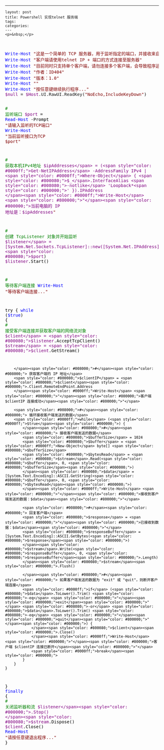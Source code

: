 ---
    layout: post
    title: Powershell 实现telnet 服务端
    tags:
    categories:
    ---
    <p>&nbsp;</p>
<p>&nbsp;</p>
<div class="cnblogs_code">
<pre><span style="color: #0000ff;">Write-Host</span> <span style="color: #800000;">"</span><span style="color: #800000;">这是一个简单的 TCP 服务器，用于监听指定的端口，并接收来自客户端的数据。</span><span style="color: #800000;">"</span>
<span style="color: #0000ff;">Write-Host</span> <span style="color: #800000;">"</span><span style="color: #800000;">客户端请使用telnet IP + 端口的方式连接至服务器</span><span style="color: #800000;">"</span>
<span style="color: #0000ff;">Write-Host</span> <span style="color: #800000;">"</span><span style="color: #800000;">目前同时只支持单个客户端，请勿连接多个客户端，会导致程序运行异常</span><span style="color: #800000;">"</span>
<span style="color: #0000ff;">Write-Host</span> <span style="color: #800000;">"</span><span style="color: #800000;">作者：ID404</span><span style="color: #800000;">"</span>
<span style="color: #0000ff;">Write-Host</span> <span style="color: #800000;">"</span><span style="color: #800000;">版本：1.0</span><span style="color: #800000;">"</span>
<span style="color: #0000ff;">Write-Host</span> <span style="color: #800000;">""</span>
<span style="color: #0000ff;">Write-Host</span> <span style="color: #800000;">"</span><span style="color: #800000;">按任意键继续执行程序...</span><span style="color: #800000;">"</span>
<span style="color: #800080;">$null</span> = <span style="color: #800080;">$Host</span>.UI.RawUI.ReadKey(<span style="color: #800000;">"</span><span style="color: #800000;">NoEcho,IncludeKeyDown</span><span style="color: #800000;">"</span><span style="color: #000000;">)


</span><span style="color: #008000;">#</span><span style="color: #008000;"> 监听端口</span>
<span style="color: #800080;">$port</span> = <span style="color: #0000ff;">Read-Host</span> -Prompt <span style="color: #800000;">"</span><span style="color: #800000;">请输入监听的TCP端口</span><span style="color: #800000;">"</span>
<span style="color: #0000ff;">Write-Host</span> <span style="color: #800000;">"</span><span style="color: #800000;">当前监听接口为TCP $port</span><span style="color: #800000;">"</span>

<span style="color: #008000;">#</span><span style="color: #008000;"> 获取本机IPv4地址</span>
<span style="color: #800080;">$ipAddresses</span> = (<span style="color: #0000ff;">Get-NetIPAddress</span> -AddressFamily IPv4 | <span style="color: #0000ff;">Where-Object</span> { <span style="color: #800080;">$_</span>.InterfaceAlias <span style="color: #008080;">-notlike</span> 'Loopback*<span style="color: #000000;">' }).IPAddress
</span><span style="color: #0000ff;">Write-Host</span> <span style="color: #800000;">"</span><span style="color: #800000;">当前电脑的 IP 地址是：$ipAddresses</span><span style="color: #800000;">"</span>

<span style="color: #008000;">#</span><span style="color: #008000;"> 创建 TcpListener 对象并开始监听</span>
<span style="color: #800080;">$listener</span> = [System.Net.Sockets.TcpListener]::new([System.Net.IPAddress]::Any, <span style="color: #800080;">$port</span><span style="color: #000000;">)
</span><span style="color: #800080;">$listener</span><span style="color: #000000;">.Start()

</span><span style="color: #008000;">#</span><span style="color: #008000;"> 等待客户端连接</span>
<span style="color: #0000ff;">Write-Host</span> <span style="color: #800000;">"</span><span style="color: #800000;">等待客户端连接...</span><span style="color: #800000;">"</span><span style="color: #000000;">

try {
    </span><span style="color: #0000ff;">while</span> (<span style="color: #0000ff;">$true</span><span style="color: #000000;">) {
        </span><span style="color: #008000;">#</span><span style="color: #008000;"> 接受客户端连接并获取客户端的网络流对象</span>
        <span style="color: #800080;">$client</span> = <span style="color: #800080;">$listener</span><span style="color: #000000;">.AcceptTcpClient()
        </span><span style="color: #800080;">$stream</span> = <span style="color: #800080;">$client</span><span style="color: #000000;">.GetStream()

        </span><span style="color: #008000;">#</span><span style="color: #008000;"> 获取客户端的 IP 地址</span>
        <span style="color: #800080;">$clientIP</span> = <span style="color: #800080;">$client</span><span style="color: #000000;">.Client.RemoteEndPoint.Address
        </span><span style="color: #0000ff;">Write-Host</span> <span style="color: #800000;">"</span><span style="color: #800000;">客户端 $clientIP 连接成功</span><span style="color: #800000;">"</span>

        <span style="color: #008000;">#</span><span style="color: #008000;"> 循环接收客户端发送的数据</span>
        <span style="color: #0000ff;">while</span> (<span style="color: #0000ff;">$true</span><span style="color: #000000;">) {
            </span><span style="color: #008000;">#</span><span style="color: #008000;"> 接收客户端发送的数据</span>
            <span style="color: #800080;">$bufferSize</span> = 1024
            <span style="color: #800080;">$buffer</span> = <span style="color: #0000ff;">New-Object</span> byte[] <span style="color: #800080;">$bufferSize</span>
            <span style="color: #800080;">$bytesRead</span> = <span style="color: #800080;">$stream</span>.Read(<span style="color: #800080;">$buffer</span>, 0, <span style="color: #800080;">$bufferSize</span><span style="color: #000000;">)
            </span><span style="color: #800080;">$data</span> = [System.Text.Encoding]::ASCII.GetString(<span style="color: #800080;">$buffer</span>, 0, <span style="color: #800080;">$bytesRead</span><span style="color: #000000;">)
            </span><span style="color: #0000ff;">Write-Host</span> <span style="color: #800000;">"</span><span style="color: #800000;">接收到客户端发送的数据：$data</span><span style="color: #800000;">"</span>

            <span style="color: #008000;">#</span><span style="color: #008000;"> 回复客户端</span>
            <span style="color: #800080;">$response</span> = <span style="color: #800000;">"</span><span style="color: #800000;">已接收到数据：$data</span><span style="color: #800000;">"</span>
            <span style="color: #800080;">$responseBuffer</span> = [System.Text.Encoding]::ASCII.GetBytes(<span style="color: #800080;">$response</span><span style="color: #000000;">)
            </span><span style="color: #800080;">$stream</span>.Write(<span style="color: #800080;">$responseBuffer</span>, 0, <span style="color: #800080;">$responseBuffer</span><span style="color: #000000;">.Length)
            </span><span style="color: #800080;">$stream</span><span style="color: #000000;">.Flush()

            </span><span style="color: #008000;">#</span><span style="color: #008000;"> 如果客户端发送的数据为 "exit" 或 "quit"，则断开客户端连接</span>
            <span style="color: #0000ff;">if</span> (<span style="color: #800080;">$data</span>.ToLower().Trim() <span style="color: #008080;">-eq</span> <span style="color: #800000;">"</span><span style="color: #800000;">exit</span><span style="color: #800000;">"</span> <span style="color: #008080;">-or</span> <span style="color: #800080;">$data</span>.ToLower().Trim() <span style="color: #008080;">-eq</span> <span style="color: #800000;">"</span><span style="color: #800000;">quit</span><span style="color: #800000;">"</span><span style="color: #000000;">) {
                </span><span style="color: #800080;">$client</span><span style="color: #000000;">.Close()
                </span><span style="color: #0000ff;">Write-Host</span> <span style="color: #800000;">"</span><span style="color: #800000;">客户端 $clientIP 连接已断开</span><span style="color: #800000;">"</span>
                <span style="color: #0000ff;">break</span><span style="color: #000000;">
            }
        }
    }
}
</span><span style="color: #0000ff;">finally</span><span style="color: #000000;"> {
    </span><span style="color: #008000;">#</span><span style="color: #008000;"> 关闭监听器和流</span>
    <span style="color: #800080;">$listener</span><span style="color: #000000;">.Stop()
    </span><span style="color: #800080;">$stream</span><span style="color: #000000;">.Dispose()
    </span><span style="color: #800080;">$client</span><span style="color: #000000;">.Close()
    </span><span style="color: #0000ff;">Read-Host</span> <span style="color: #800000;">"</span><span style="color: #800000;">请按任意键退出程序...</span><span style="color: #800000;">"</span><span style="color: #000000;">
}</span></pre>
</div>
<p>&nbsp;</p>
    
